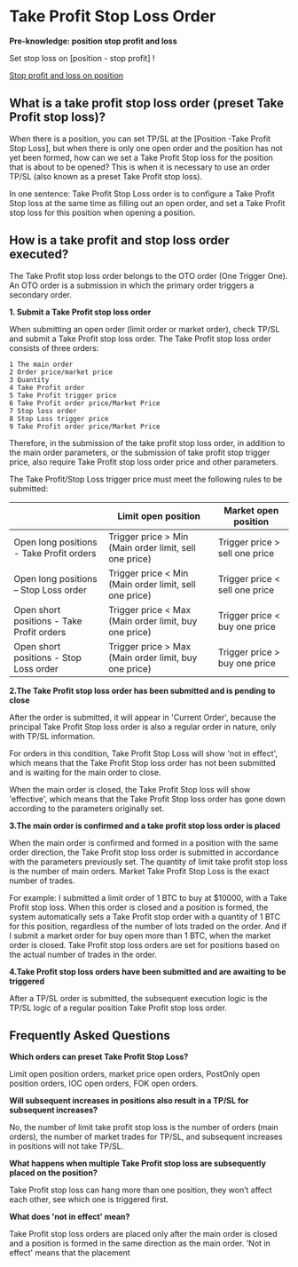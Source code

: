 # Take Profit Stop Loss Order

**Pre-knowledge: position stop profit and loss**

Set stop loss on [position - stop profit] !

[Stop profit and loss on position](take_profit_stop_loss_tp_sl.md##如何设置止盈止损)

## What is a take profit stop loss order (preset Take Profit stop loss)?

When there is a position, you can set TP/SL at the [Position -Take Profit Stop Loss], but when there is only one open order and the position has not yet been formed, how can we set a Take Profit Stop loss for the position that is about to be opened? This is when it is necessary to use an order TP/SL (also known as a preset Take Profit stop loss).

In one sentence: Take Profit Stop Loss order is to configure a Take Profit Stop loss at the same time as filling out an open order, and set a Take Profit stop loss for this position when opening a position.

## How is a take profit and stop loss order executed?

The Take Profit stop loss order belongs to the OTO order (One Trigger One). An OTO order is a submission in which the primary order triggers a secondary order.

**1. Submit a Take Profit stop loss order**

When submitting an open order (limit order or market order), check TP/SL and submit a Take Profit stop loss order. The Take Profit stop loss order consists of three orders:

```
1 The main order
2 Order price/market price
3 Quantity
4 Take Profit order
5 Take Profit trigger price
6 Take Profit order price/Market Price
7 Stop loss order
8 Stop Loss trigger price
9 Take Profit order price/Market Price
```

Therefore, in the submission of the take profit stop loss order, in addition to the main order parameters, or the submission of take profit stop trigger price, also require Take Profit stop loss order price and other parameters.

The Take Profit/Stop Loss trigger price must meet the following rules to be submitted:

|                                           | Limit open position                                    | Market open position           |
| ----------------------------------------- | ------------------------------------------------------ | ------------------------------ |
| Open long positions - Take Profit orders  | Trigger price > Min (Main order limit, sell one price) | Trigger price > sell one price |
| Open long positions – Stop Loss order     | Trigger price < Min (Main order limit, sell one price) | Trigger price < sell one price |
| Open short positions - Take Profit orders | Trigger price < Max (Main order limit, buy one price)  | Trigger price < buy one price  |
| Open short positions - Stop Loss order    | Trigger price > Max (Main order limit, buy one price)  | Trigger price > buy one price  |

**2.The Take Profit stop loss order has been submitted and is pending to close**

After the order is submitted, it will appear in 'Current Order', because the principal Take Profit Stop loss order is also a regular order in nature, only with TP/SL information.

For orders in this condition, Take Profit Stop Loss will show 'not in effect', which means that the Take Profit Stop loss order has not been submitted and is waiting for the main order to close.

When the main order is closed, the Take Profit Stop loss will show 'effective', which means that the Take Profit Stop loss order has gone down according to the parameters originally set.

**3.The main order is confirmed and a take profit stop loss order is placed**

When the main order is confirmed and formed in a position with the same order direction, the Take Profit stop loss order is submitted in accordance with the parameters previously set. The quantity of limit take profit stop loss is the number of main orders. Market Take Profit Stop Loss is the exact number of trades.

For example: I submitted a limit order of 1 BTC to buy at $10000, with a Take Profit stop loss. When this order is closed and a position is formed, the system automatically sets a Take Profit stop order with a quantity of 1 BTC for this position, regardless of the number of lots traded on the order. And if I submit a market order for buy open more than 1 BTC, when the market order is closed. Take Profit stop loss orders are set for positions based on the actual number of trades in the order.


**4.Take Profit stop loss orders have been submitted and are awaiting to be triggered**

After a TP/SL order is submitted, the subsequent execution logic is the TP/SL logic of a regular position Take Profit stop loss order.

## Frequently Asked Questions

**Which orders can preset Take Profit Stop Loss?**

Limit open position orders, market price open orders, PostOnly open position orders, IOC open orders, FOK open orders.

**Will subsequent increases in positions also result in a TP/SL for subsequent increases?**

No, the number of limit take profit stop loss is the number of orders (main orders), the number of market trades for TP/SL, and subsequent increases in positions will not take TP/SL.

**What happens when multiple Take Profit stop loss are subsequently placed on the position?**

Take Profit stop loss can hang more than one position, they won’t affect each other, see which one is triggered first.

**What does 'not in effect' mean?**

Take Profit stop loss orders are placed only after the main order is closed and a position is formed in the same direction as the main order. 'Not in effect' means that the placement